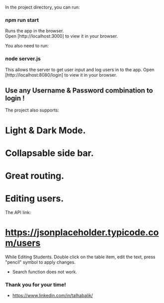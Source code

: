 In the project directory, you can run:

### npm run start

Runs the app in the browser.\
Open [http://localhost:3000] to view it in your browser.

You also need to run:  

### node server.js

This allows the server to get user input and log users in to the app. 
Open [http://localhost:8080/login] to view it in your browser.

 ## Use any Username & Password combination to login ! 

The project also supports: 

# Light & Dark Mode.

# Collapsable side bar.

# Great routing. 

# Editing users.

The API link: 

# https://jsonplaceholder.typicode.com/users


While Editing Students. Double click on the table item, edit the text, press "pencil" symbol to apply changes.


 - Search function does not work. 


### Thank you for your time! 

 - https://www.linkedin.com/in/talhabalik/
